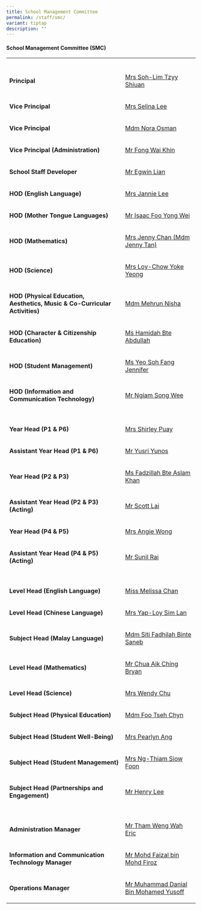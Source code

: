 ```yaml
---
title: School Management Committee
permalink: /staff/smc/
variant: tiptap
description: ""
---
```

<h4><strong>School Management Committee (SMC)</strong></h4>
<table style="minWidth: 50px">
<colgroup>
<col>
<col>
</colgroup>
<tbody>
<tr>
<td rowspan="1" colspan="1">
<p></p>
</td>
<td rowspan="1" colspan="1">
<p></p>
</td>
</tr>
<tr>
<td rowspan="1" colspan="1">
<p><strong>Principal</strong>
</p>
</td>
<td rowspan="1" colspan="1">
<p><a href="mailto:gsps@moe.edu.sg" rel="noopener nofollow" target="_blank">Mrs Soh-Lim Tzyy Shiuan</a>
</p>
</td>
</tr>
<tr>
<td rowspan="1" colspan="1">
<p><strong>Vice Principal</strong>
</p>
</td>
<td rowspan="1" colspan="1">
<p><a href="mailto:gsps@moe.edu.sg" rel="noopener nofollow" target="_blank">Mrs Selina Lee</a>
</p>
</td>
</tr>
<tr>
<td rowspan="1" colspan="1">
<p><strong>Vice Principal</strong>
</p>
</td>
<td rowspan="1" colspan="1">
<p><a href="mailto:gsps@moe.edu.sg" rel="noopener nofollow" target="_blank">Mdm Nora Osman</a>
</p>
</td>
</tr>
<tr>
<td rowspan="1" colspan="1">
<p><strong>Vice Principal (Administration)</strong>
</p>
</td>
<td rowspan="1" colspan="1">
<p><a href="mailto:gsps@moe.edu.sg" rel="noopener nofollow" target="_blank">Mr Fong Wai Khin</a>
</p>
</td>
</tr>
<tr>
<td rowspan="1" colspan="1">
<p><strong>School Staff Developer</strong>
</p>
</td>
<td rowspan="1" colspan="1">
<p><a href="mailto:egwin.lian@gsps.edu.sg" rel="noopener nofollow" target="_blank">Mr Egwin Lian</a>
</p>
</td>
</tr>
<tr>
<td rowspan="1" colspan="1">
<p><strong>HOD (English Language)</strong>
</p>
</td>
<td rowspan="1" colspan="1">
<p><a href="mailto:jannie.lee@gsps.edu.sg" rel="noopener nofollow" target="_blank">Mrs Jannie Lee</a>
</p>
</td>
</tr>
<tr>
<td rowspan="1" colspan="1">
<p><strong>HOD (Mother Tongue Languages)</strong>
</p>
</td>
<td rowspan="1" colspan="1">
<p><a href="mailto:isaac.foo@gsps.edu.sg" rel="noopener nofollow" target="_blank">Mr Isaac Foo Yong Wei</a>
</p>
</td>
</tr>
<tr>
<td rowspan="1" colspan="1">
<p><strong>HOD (Mathematics)</strong>
</p>
</td>
<td rowspan="1" colspan="1">
<p><a href="jenny.tan@gsps.edu.sg" rel="noopener nofollow" target="_blank">Mrs Jenny Chan (Mdm Jenny Tan)</a>
</p>
</td>
</tr>
<tr>
<td rowspan="1" colspan="1">
<p><strong>HOD (Science)</strong>
</p>
</td>
<td rowspan="1" colspan="1">
<p><a href="mailto:chow.yoke.yeong@gsps.edu.sg" rel="noopener nofollow" target="_blank">Mrs Loy-Chow Yoke Yeong</a>
</p>
</td>
</tr>
<tr>
<td rowspan="1" colspan="1">
<p><strong>HOD (Physical Education, Aesthetics, Music &amp; Co-Curricular Activities)</strong>
</p>
</td>
<td rowspan="1" colspan="1">
<p><a href="mailto:mehrun.nisha@gsps.edu.sg" rel="noopener nofollow" target="_blank">Mdm Mehrun Nisha</a>
</p>
</td>
</tr>
<tr>
<td rowspan="1" colspan="1">
<p><strong>HOD (Character &amp; Citizenship Education)</strong>
</p>
</td>
<td rowspan="1" colspan="1">
<p><a href="mailto:hamidah.abdullah@gsps.edu.sg" rel="noopener nofollow" target="_blank">Ms Hamidah Bte Abdullah</a>
</p>
</td>
</tr>
<tr>
<td rowspan="1" colspan="1">
<p><strong>HOD (Student Management)</strong>
</p>
</td>
<td rowspan="1" colspan="1">
<p><a href="mailto:jennifer.yeo@gsps.edu.sg" rel="noopener nofollow" target="_blank">Ms Yeo Soh Fang Jennifer</a>
</p>
</td>
</tr>
<tr>
<td rowspan="1" colspan="1">
<p><strong>HOD (Information and Communication Technology)</strong>
</p>
</td>
<td rowspan="1" colspan="1">
<p><a href="mailto:ngiam.song.wee@gsps.edu.sg" rel="noopener nofollow" target="_blank">Mr Ngiam Song Wee</a>
</p>
</td>
</tr>
<tr>
<td rowspan="1" colspan="1">
<p></p>
</td>
<td rowspan="1" colspan="1">
<p></p>
</td>
</tr>
<tr>
<td rowspan="1" colspan="1">
<p><strong>Year Head (P1 &amp; P6)</strong>
</p>
</td>
<td rowspan="1" colspan="1">
<p><a href="mailto:shirley.lee@gsps.edu.sg" rel="noopener nofollow" target="_blank">Mrs Shirley Puay</a>
</p>
</td>
</tr>
<tr>
<td rowspan="1" colspan="1">
<p><strong>Assistant Year Head (P1 &amp; P6)</strong>
</p>
</td>
<td rowspan="1" colspan="1">
<p><a href="mailto:yusri@gsps.edu.sg" rel="noopener nofollow" target="_blank">Mr Yusri Yunos</a>
</p>
</td>
</tr>
<tr>
<td rowspan="1" colspan="1">
<p><strong>Year Head (P2 &amp; P3)</strong>
</p>
</td>
<td rowspan="1" colspan="1">
<p><a href="mailto:fadzillah.khan@gsps.edu.sg" rel="noopener nofollow" target="_blank">Ms Fadzillah Bte Aslam Khan</a>
</p>
</td>
</tr>
<tr>
<td rowspan="1" colspan="1">
<p><strong>Assistant Year Head (P2 &amp; P3) (Acting)</strong>
</p>
</td>
<td rowspan="1" colspan="1">
<p><a href="mailto:scott.lai@gsps.edu.sg" rel="noopener nofollow" target="_blank">Mr Scott Lai</a>
</p>
</td>
</tr>
<tr>
<td rowspan="1" colspan="1">
<p><strong>Year Head (P4 &amp; P5)</strong>
</p>
</td>
<td rowspan="1" colspan="1">
<p><a href="mailto:angie.wong@gsps.edu.sg" rel="noopener nofollow" target="_blank">Mrs Angie Wong</a>
</p>
</td>
</tr>
<tr>
<td rowspan="1" colspan="1">
<p><strong>Assistant Year Head (P4 &amp; P5) (Acting)</strong>
</p>
</td>
<td rowspan="1" colspan="1">
<p><a href="mailto:sunil.rai@gsps.edu.sg" rel="noopener nofollow" target="_blank">Mr Sunil Rai</a>
</p>
</td>
</tr>
<tr>
<td rowspan="1" colspan="1">
<p></p>
</td>
<td rowspan="1" colspan="1">
<p></p>
</td>
</tr>
<tr>
<td rowspan="1" colspan="1">
<p><strong>Level Head (English Language)</strong>
</p>
</td>
<td rowspan="1" colspan="1">
<p><a href="mailto:melissa.chan@gsps.edu.sg" rel="noopener nofollow" target="_blank">Miss Melissa Chan</a>
</p>
</td>
</tr>
<tr>
<td rowspan="1" colspan="1">
<p><strong>Level Head (Chinese Language)</strong>
</p>
</td>
<td rowspan="1" colspan="1">
<p><a href="mailto:loy.sim.lan@gsps.edu.sg" rel="noopener nofollow" target="_blank">Mrs Yap-Loy Sim Lan</a>
</p>
</td>
</tr>
<tr>
<td rowspan="1" colspan="1">
<p><strong>Subject Head (Malay Language)</strong>
</p>
</td>
<td rowspan="1" colspan="1">
<p><a href="mailto:fadhilah.saneb@gsps.edu.sg" rel="noopener nofollow" target="_blank">Mdm Siti Fadhilah Binte Saneb</a>
</p>
</td>
</tr>
<tr>
<td rowspan="1" colspan="1">
<p><strong>Level Head (Mathematics)</strong>
</p>
</td>
<td rowspan="1" colspan="1">
<p><a href="mailto:bryan.chua@gsps.edu.sg" rel="noopener nofollow" target="_blank">Mr Chua Aik Ching Bryan</a>
</p>
</td>
</tr>
<tr>
<td rowspan="1" colspan="1">
<p><strong>Level Head (Science)</strong>
</p>
</td>
<td rowspan="1" colspan="1">
<p><a href="mailto:wendy.chu@gsps.edu.sg" rel="noopener nofollow" target="_blank">Mrs Wendy Chu</a>
</p>
</td>
</tr>
<tr>
<td rowspan="1" colspan="1">
<p><strong>Subject Head (Physical Education)</strong>
</p>
</td>
<td rowspan="1" colspan="1">
<p><a href="mailto:foo.tsehchyn@gsps.edu.sg" rel="noopener nofollow" target="_blank">Mdm Foo Tseh Chyn</a>
</p>
</td>
</tr>
<tr>
<td rowspan="1" colspan="1">
<p><strong>Subject Head (Student Well-Being)</strong>
</p>
</td>
<td rowspan="1" colspan="1">
<p><a href="mailto:pearlyn.ang@gsps.edu.sg" rel="noopener nofollow" target="_blank">Mrs Pearlyn Ang</a>
</p>
</td>
</tr>
<tr>
<td rowspan="1" colspan="1">
<p><strong>Subject Head (Student Management)</strong>
</p>
</td>
<td rowspan="1" colspan="1">
<p><a href="mailto:thiam.siow.foon@gsps.edu.sg" rel="noopener nofollow" target="_blank">Mrs Ng-Thiam Siow Foon</a>
</p>
</td>
</tr>
<tr>
<td rowspan="1" colspan="1">
<p><strong>Subject Head (Partnerships and Engagement)</strong>
</p>
</td>
<td rowspan="1" colspan="1">
<p><a href="mailto:henry.lee@gsps.edu.sg" rel="noopener nofollow" target="_blank">Mr Henry Lee</a>
</p>
</td>
</tr>
<tr>
<td rowspan="1" colspan="1">
<p></p>
</td>
<td rowspan="1" colspan="1">
<p></p>
</td>
</tr>
<tr>
<td rowspan="1" colspan="1">
<p><strong>Administration Manager</strong>
</p>
</td>
<td rowspan="1" colspan="1">
<p><a href="mailto:eric.tham@gsps.edu.sg" rel="noopener nofollow" target="_blank">Mr Tham Weng Wah Eric</a>
</p>
</td>
</tr>
<tr>
<td rowspan="1" colspan="1">
<p><strong>Information and Communication Technology Manager</strong>
</p>
</td>
<td rowspan="1" colspan="1">
<p><a href="mailto:faizal.firoz@gsps.edu.sg" rel="noopener nofollow" target="_blank">Mr Mohd Faizal bin Mohd Firoz</a>
</p>
</td>
</tr>
<tr>
<td rowspan="1" colspan="1">
<p><strong>Operations Manager</strong>
</p>
</td>
<td rowspan="1" colspan="1">
<p><a href="mailto:danial.yusoff@gsps.edu.sg" rel="noopener nofollow" target="_blank">Mr Muhammad Danial Bin Mohamed Yusoff</a>
</p>
</td>
</tr>
</tbody>
</table>
<p></p>